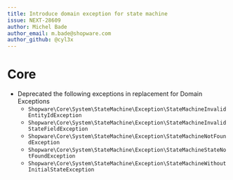```yaml
---
title: Introduce domain exception for state machine
issue: NEXT-28609
author: Michel Bade
author_email: m.bade@shopware.com
author_github: @cyl3x
---
```

# Core
* Deprecated the following exceptions in replacement for Domain Exceptions
    * `Shopware\Core\System\StateMachine\Exception\StateMachineInvalidEntityIdException`
    * `Shopware\Core\System\StateMachine\Exception\StateMachineInvalidStateFieldException`
    * `Shopware\Core\System\StateMachine\Exception\StateMachineNotFoundException`
    * `Shopware\Core\System\StateMachine\Exception\StateMachineStateNotFoundException`
    * `Shopware\Core\System\StateMachine\Exception\StateMachineWithoutInitialStateException`
